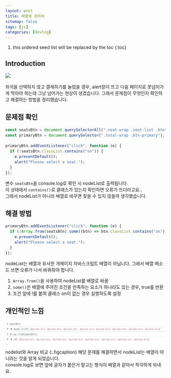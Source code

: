 ```yaml
---
layout: post
title: 배열에 관하여
sitemap: false
tags: [js]
categories: [devlog]
---
```


1. this ordered seed list will be replaced by the toc
{:toc}

## Introduction

<img src="/assets/video/241108.gif">

좌석을 선택하지 않고 결제하기를 눌렀을 경우, alert창이 뜨고 다음 페이지로 못넘어가게 막아야 하는데 그냥 넘어가는 현상이 생겼습니다.
그래서 문제점이 무엇인지 확인하고 해결하는 방법을 정리했습니다.

## 문제점 확인

```javascript
const seatsBtn = document.querySelectorAll(".seat-wrap .seat-list .btn");
const primaryBtn = document.querySelector(".total-wrap .btn-primary");

primaryBtn.addEventListener("click", function (e) {
  if (!seatsBtn.classList.contains("on")) {
    e.preventDefault();
    alert("Please select a seat.");
  }
});

```

변수 `seatsBtn`을 console.log로 확인 시 nodeList로 출력됩니다.<br />
이 상태에서 `contains()`로 클래스가 있는지 확인하면 오류가 뜨더라고요..<br />
그래서 nodeList가 아니라 배열로 바꾸면 찾을 수 있지 않을까 생각했습니다.

## 해결 방법

```javascript
primaryBtn.addEventListener("click", function (e) {
  if (!Array.from(seatsBtn).some((btn) => btn.classList.contains("on"))) {
    e.preventDefault();
    alert("Please select a seat.");
  }
});

```

nodeList는 배열과 유사한 개체이지 자바스크립트 배열이 아닙니다.
그래서 배열 메소드 쓰면 오류가 나서 바꿔줘야 합니다.

1. `Array.from()`을 사용하여 nodeList를 배열로 바꿈
2. `some()`은 배열에 주어진 조건을 만족하는 요소가 하나라도 있는 경우, true를 반환
3. 조건 앞에 !를 붙여 클래스 on이 없는 경우 실행하도록 설정


## 개인적인 느낌

<img src="/assets/img/blog/241108.jpg">
nodelist와 Array 비교
{:.figcaption}
해당 문제를 해결하면서 nodeList는 배열이 아니라는 것을 알게 되었습니다.<br />
console.log로 보면 앞에 글자가 붙은거 말고는 형식이 배열과 같아서 착각하게 되네요.




